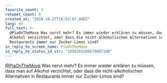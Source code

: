 ```yaml
---
favorite_count: 3
retweet_count: 0
created_at: "2018-10-27T16:53:07.000Z"
lang: de
full_text: >-
  @PiaOnTheMove Was nervt mehr? Es immer wieder erklären zu müssen, dass man auf
  Alkohol verzichtet, oder dass die nicht-alkoholischen Alternativen in
  Restaurants immer nur Zucker-Limos sind?
in_reply_to_screen_name: PiaOnTheMove
in_reply_to_status_id_str: "1056201506679087108"
---
```


[@PiaOnTheMove](https://twitter.com/PiaOnTheMove) Was nervt mehr? Es immer
wieder erklären zu müssen, dass man auf Alkohol verzichtet, oder dass die
nicht-alkoholischen Alternativen in Restaurants immer nur Zucker-Limos sind?
